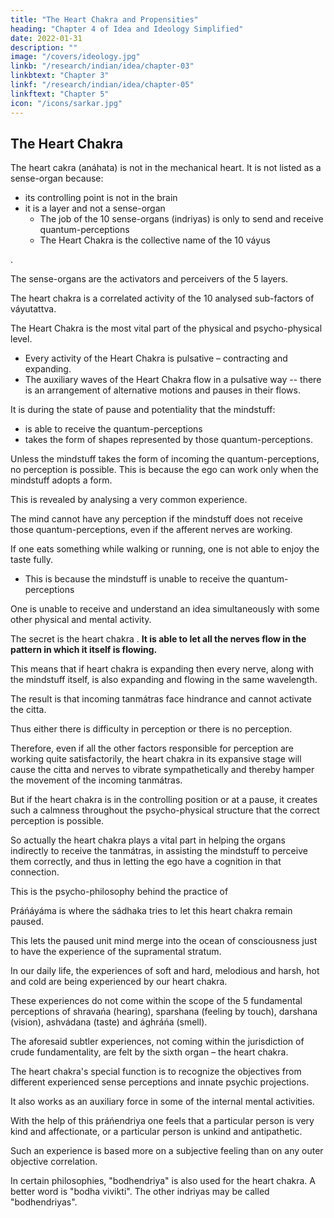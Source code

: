 ```yaml
---
title: "The Heart Chakra and Propensities"
heading: "Chapter 4 of Idea and Ideology Simplified"
date: 2022-01-31
description: ""
image: "/covers/ideology.jpg"
linkb: "/research/indian/idea/chapter-03"
linkbtext: "Chapter 3"
linkf: "/research/indian/idea/chapter-05"
linkftext: "Chapter 5"
icon: "/icons/sarkar.jpg"
---
```



## The Heart Chakra

The <!-- position of práńendriya is in the --> heart cakra (anáhata) is not in the mechanical heart.  <!-- which palpitates but in the yogic centre of heart, that is, in the middle point of the  cakra. --> It <!-- Práńendriya --> is not listed as a sense-organ <!-- (indriya) --> because:
- its <!-- , not only because its site or --> controlling point is not in the brain
- it is a layer and not a sense-organ
  - The job of the 10 sense-organs (indriyas) is only to send and receive <!-- perceive --> quantum-perceptions
  - The Heart Chakra is the collective name of the 10 váyus
<!-- , but in the heart chakra.  different from that of other indriyas, but for another reason as well.  -->

<!-- tattvas -->. 


<!-- , comes under the category of tattvas. -->

The sense-organs <!--  Indriyas, therefore, --> are the activators and perceivers of the 5 layers. 

The heart chakra <!-- bhútatattvas, and práńendriya is more or less --> is a correlated activity of the 10 analysed sub-factors of váyutattva.

<!-- Práńendriya --> 

The Heart Chakra is the most vital part of the physical and psycho-physical level. 
- Every activity of the Heart Chakra is pulsative – contracting and expanding<!-- (saḿkoca-vikáshii) -->.
- The auxiliary waves of the Heart Chakra flow in a pulsative way -- there is an arrangement of alternative motions and pauses in their flows. 

It is during the state of pause and potentiality that the mindstuff:
- is able to receive the quantum-perceptions<!--  tanmátras -->
- takes the form of shapes represented by those quantum-perceptions<!-- tanmátras -->.

Unless the mindstuff <!-- citta --> takes the form of incoming the quantum-perceptions, <!-- tanmátras --> no perception is possible. This is because the ego can work only when the mindstuff <!-- citta --> adopts a form.



This is revealed by analysing a very common experience. 

The mind cannot have any perception if the mindstuff does not receive those quantum-perceptions, even if the afferent nerves are working.

If one eats something while walking or running, one is not able to enjoy the taste fully. 
- This is because the mindstuff is unable to receive the quantum-perceptions


One is unable to receive and understand an idea <!-- bháva (idea) --> simultaneously with some other physical and mental activity. 

The secret is the heart chakra <!-- práńendriya -->. **It is able to let all the nerves flow in the pattern in which it itself is flowing.** 

This means that if heart chakra is expanding then  <!-- stage and not in the contracting one, --> every nerve, along with the mindstuff itself, is also expanding and flowing in the same wavelength. 

The result is that incoming tanmátras face hindrance and cannot activate the citta. 

Thus either there is difficulty in perception or there is no perception. 

Therefore, even if all the other factors responsible for perception are working quite satisfactorily, the heart chakra in its expansive stage will cause the citta and nerves to vibrate sympathetically and thereby hamper the movement of the incoming tanmátras. 

But if the heart chakra is in the controlling position or at a pause, it creates such a calmness throughout the psycho-physical structure that the correct perception is possible. 

So actually the heart chakra plays a vital part in helping the organs indirectly to receive the tanmátras, in assisting the mindstuff to perceive them correctly, and thus in letting the ego have a cognition in that connection.

This is the psycho-philosophy behind the practice of 

Práńáyáma is where the sádhaka tries to let this heart chakra remain paused. 

This lets the paused unit mind merge into the ocean of consciousness just to have the experience of the supramental stratum.

In our daily life, the experiences of soft and hard, melodious and harsh, hot and cold are being experienced by our heart chakra. 

These experiences do not come within the scope of the 5 fundamental perceptions of shravańa (hearing), sparshana (feeling by touch), darshana (vision), ashvádana (taste) and ághráńa (smell).

The aforesaid subtler experiences, not coming within the jurisdiction of crude fundamentality, are felt by the sixth organ – the heart chakra.

The heart chakra's special function is to recognize the objectives from different experienced sense perceptions and innate psychic projections. 

It also works as an auxiliary force in some of the internal mental activities. 

With the help of this práńendriya one feels that a particular person is very kind and affectionate, or a particular person is unkind and antipathetic. 

Such an experience is based more on a subjective feeling than on any outer objective correlation.

In certain philosophies, "bodhendriya" is also used for the heart chakra. A better word is <!--  for expressing the essence of this indriya shall be --> "bodha vivikti". The other indriyas may be called "bodhendriyas".
